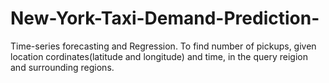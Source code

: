# New-York-Taxi-Demand-Prediction-
Time-series forecasting and Regression. To find number of pickups, given location cordinates(latitude and longitude) and time, in the query reigion and surrounding regions.
